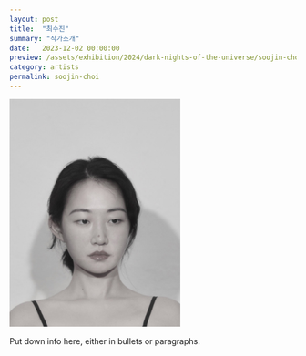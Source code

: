 ```yaml
---
layout: post
title:  "최수진"
summary: "작가소개"
date:   2023-12-02 00:00:00
preview: /assets/exhibition/2024/dark-nights-of-the-universe/soojin-choi-profile.jpg
category: artists
permalink: soojin-choi
---
```


 
 <img src="/assets/exhibition/2024/dark-nights-of-the-universe/soojin-choi-profile.jpg" alt="image" style="width:300px;height:auto;">

Put down info here, either in bullets or paragraphs.
